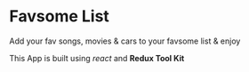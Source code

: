 # Favsome List

Add your fav songs, movies & cars to your favsome list & enjoy

This App is built using _react_ and **Redux Tool Kit**
